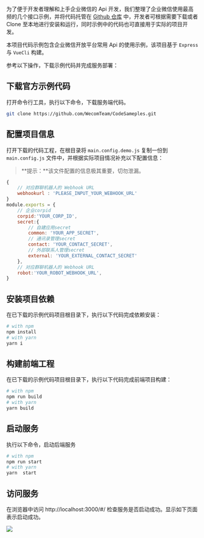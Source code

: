 为了便于开发者理解和上手企业微信的 Api 开发，我们整理了企业微信使用最高频的几个接口示例，并将代码托管在 [Github 仓库](https://github.com/WecomTeam/CodeSamples "Github 仓库") 中，开发者可根据需要下载或者 Clone 至本地进行安装和运行，同时示例中的代码也可直接用于实际的项目开发。

本项目代码示例包含企业微信开放平台常用 Api 的使用示例，该项目基于 `Express` 与 `VueCli` 构建。

参考以下操作，下载示例代码并完成服务部署：

## 下载官方示例代码

打开命令行工具，执行以下命令，下载服务端代码。

```bash
git clone https://github.com/WecomTeam/CodeSameples.git
```

## 配置项目信息

打开下载的代码工程，在根目录将 `main.config.demo.js` 复制一份到 `main.config.js` 文件中，并根据实际项目情况补充以下配置信息：

> **提示：**该文件配置的信息极其重要，切勿泄漏。

```javascript
{
	// 对应群聊机器人的 Webhook URL
	webhookurl : 'PLEASE_INPUT_YOUR_WEBHOOK_URL'
}
module.exports = {
	// 企业corpid
    corpid:'YOUR_CORP_ID',
    secret:{
		// 自建应用secret
        common: 'YOUR_APP_SECRET',
		// 通讯录管理secret
        contact: 'YOUR_CONTACT_SECRET',
		// 外部联系人管理secret
        external: 'YOUR_EXTERNAL_CONTACT_SECRET'
    },
    // 对应群聊机器人的 Webhook URL
    robot:'YOUR_ROBOT_WEBHOOK_URL',
}
```

## 安装项目依赖

在已下载的示例代码项目根目录下，执行以下代码完成依赖安装：
```bash
# with npm
npm install 
# with yarn
yarn i
```

## 构建前端工程

在已下载的示例代码项目根目录下，执行以下代码完成前端项目构建：
```bash
# with npm
npm run build
# with yarn
yarn build
```

## 启动服务

执行以下命令，启动后端服务

```bash
# with npm
npm run start
# with yarn
yarn  start
```

## 访问服务

在浏览器中访问 http://localhost:3000/#/ 检查服务是否启动成功。显示如下页面表示启动成功。

![](https://wwcdn.weixin.qq.com/node/wework/images/202203161326.1f878d69ec.png)